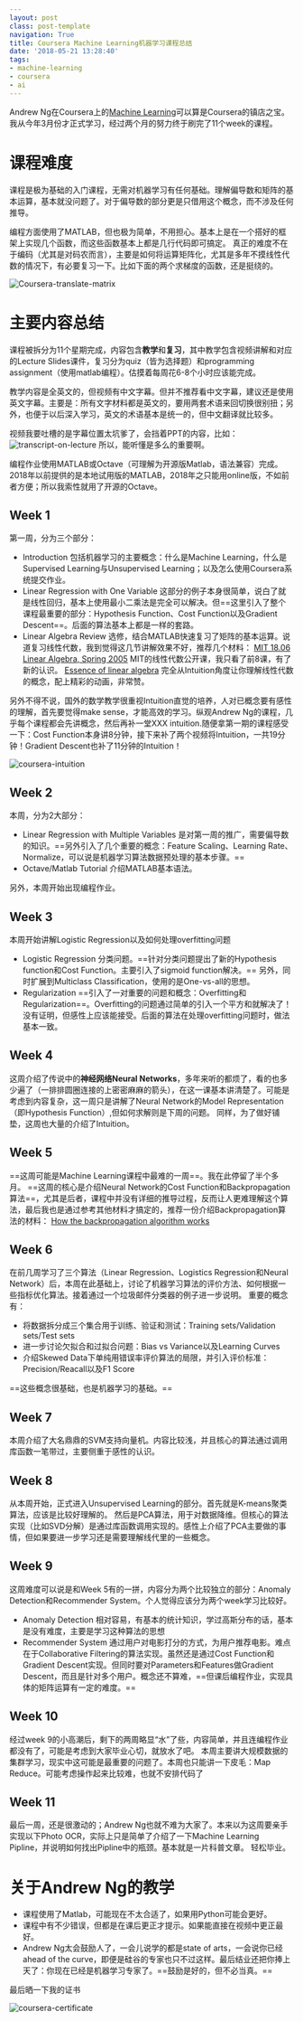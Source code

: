 ```yaml
---
layout: postclass: post-templatenavigation: True
title: Coursera Machine Learning机器学习课程总结
date: '2018-05-21 13:28:40'
tags:
- machine-learning
- coursera
- ai
---
```


Andrew Ng在Coursera上的[Machine Learning](https://www.coursera.org/learn/machine-learning)可以算是Coursera的镇店之宝。我从今年3月份才正式学习，经过两个月的努力终于刷完了11个week的课程。

# 课程难度
课程是极为基础的入门课程，无需对机器学习有任何基础。理解偏导数和矩阵的基本运算，基本就没问题了。对于偏导数的部分更是只借用这个概念，而不涉及任何推导。

编程方面使用了MATLAB，但也极为简单，不用担心。基本上是在一个搭好的框架上实现几个函数，而这些函数基本上都是几行代码即可搞定。
真正的难度不在于编码（尤其是对码农而言），主要是如何将运算矩阵化，尤其是多年不摸线性代数的情况下，有必要复习一下。比如下面的两个求梯度的函数，还是挺绕的。

![Coursera-translate-matrix](https://cdn.imshuai.com/images/2018/05/Coursera-translate-matrix.png)

# 主要内容总结

课程被拆分为11个星期完成，内容包含**教学**和**复习**，其中教学包含视频讲解和对应的Lecture Slides课件，复习分为quiz（皆为选择题）和programming assignment（使用matlab编程）。估摸着每周花6-8个小时应该能完成。

教学内容是全英文的，但视频有中文字幕。但并不推荐看中文字幕，建议还是使用英文字幕。主要是：所有文字材料都是英文的，要用两套术语来回切换很别扭；另外，也便于以后深入学习，英文的术语基本是统一的，但中文翻译就比较多。

视频我要吐槽的是字幕位置太坑爹了，会挡着PPT的内容，比如：
![transcript-on-lecture](https://cdn.imshuai.com/images/2018/05/transcript-on-lecture.png)
所以，能听懂是多么的重要啊。

编程作业使用MATLAB或Octave（可理解为开源版Matlab，语法兼容）完成。2018年以前提供的是本地试用版的MATLAB，2018年之只能用online版，不如前者方便；所以我索性就用了开源的Octave。

## Week 1
第一周，分为三个部分：
* Introduction
包括机器学习的主要概念：什么是Machine Learning，什么是Supervised Learning与Unsupervised Learning；以及怎么使用Coursera系统提交作业。
* Linear Regression with One Variable
这部分的例子本身很简单，说白了就是线性回归，基本上使用最小二乘法是完全可以解决。但==这里引入了整个课程最重要的部分：Hypothesis Function、Cost Function以及Gradient Descent==。后面的算法基本上都是一样的套路。
* Linear Algebra Review
选修，结合MATLAB快速复习了矩阵的基本运算。说道复习线性代数，我到觉得这几节讲解效果不好，推荐几个材料：
[MIT 18.06 Linear Algebra, Spring 2005](https://www.youtube.com/watch?v=ZK3O402wf1c&list=PLE7DDD91010BC51F8) MIT的线性代数公开课，我只看了前8课，有了新的认识。
[Essence of linear algebra](https://www.youtube.com/watch?v=kjBOesZCoqc&index=2&list=PLZHQObOWTQDPD3MizzM2xVFitgF8hE_ab&t=0s) 完全从Intuition角度让你理解线性代数的概念，配上精彩的动画，非常赞。

另外不得不说，国外的数学教学很重视Intuition直觉的培养，人对已概念要有感性的理解，首先要觉得make sense，才能高效的学习。纵观Andrew Ng的课程，几乎每个课程都会先讲概念，然后再补一堂XXX intuition.随便拿第一期的课程感受一下：Cost Function本身讲8分钟，接下来补了两个视频将Intuition，一共19分钟！Gradient Descent也补了11分钟的Intuition！

![coursera-intuition](https://cdn.imshuai.com/images/2018/05/coursera-intuition.png)

## Week 2
本周，分为2大部分：
* Linear Regression with Multiple Variables
是对第一周的推广，需要偏导数的知识。==另外引入了几个重要的概念：Feature Scaling、Learning Rate、Normalize，可以说是机器学习算法数据预处理的基本步骤。==
* Octave/Matlab Tutorial
介绍MATLAB基本语法。

另外，本周开始出现编程作业。

## Week 3
本周开始讲解Logistic Regression以及如何处理overfitting问题
* Logistic Regression
分类问题。==针对分类问题提出了新的Hypothesis function和Cost Function。主要引入了sigmoid function解决。==
另外，同时扩展到Multiclass Classification，使用的是One-vs-all的思想。
* Regularization
==引入了一对重要的问题和概念：Overfitting和Regularization==。Overfitting的问题通过简单的引入一个平方和就解决了！没有证明，但感性上应该能接受。后面的算法在处理overfitting问题时，做法基本一致。

## Week 4
这周介绍了传说中的**神经网络Neural Networks**，多年来听的都烦了，看的也多少遍了（一排排圆圈连接的上密密麻麻的箭头），在这一课基本讲清楚了。可能是考虑到内容复杂，这一周只是讲解了Neural Network的Model Representation（即Hypothesis Function）,但如何求解则是下周的问题。
同样，为了做好铺垫，这周也大量的介绍了Intuition。

## Week 5
==这周可能是Machine Learning课程中最难的一周==。我在此停留了半个多月。
==这周的核心是介绍Neural Network的Cost Function和Backpropagation算法==，尤其是后者，课程中并没有详细的推导过程，反而让人更难理解这个算法，最后我也是通过参考其他材料才搞定的，推荐一份介绍Backpropagation算法的材料：
[How the backpropagation algorithm works](http://http://neuralnetworksanddeeplearning.com/chap2.html)

## Week 6
在前几周学习了三个算法（Linear Regression、Logistics Regression和Neural Network）后，本周在此基础上，讨论了机器学习算法的评价方法、如何根据一些指标优化算法。接着通过一个垃圾邮件分类器的例子进一步说明。
重要的概念有：
* 将数据拆分成三个集合用于训练、验证和测试：Training sets/Validation sets/Test sets
* 进一步讨论欠拟合和过拟合问题：Bias vs Variance以及Learning Curves
* 介绍Skewed Data下单纯用错误率评价算法的局限，并引入评价标准：Precision/Reacall以及F1 Score

==这些概念很基础，也是机器学习的基础。==

## Week 7
本周介绍了大名鼎鼎的SVM支持向量机。内容比较浅，并且核心的算法通过调用库函数一笔带过，主要侧重于感性的认识。

## Week 8
从本周开始，正式进入Unsupervised Learning的部分。首先就是K-means聚类算法，应该是比较好理解的。
然后是PCA算法，用于对数据降维。但核心的算法实现（比如SVD分解）是通过库函数调用实现的。感性上介绍了PCA主要做的事情，但如果要进一步学习还是需要理解线代里的一些概念。

## Week 9
这周难度可以说是和Week 5有的一拼，内容分为两个比较独立的部分：Anomaly Detection和Recommender System。个人觉得应该分为两个week学习比较好。
* Anomaly Detection
相对容易，有基本的统计知识，学过高斯分布的话，基本是没有难度，主要是学习这种算法的思想
* Recommender System
通过用户对电影打分的方式，为用户推荐电影。难点在于Collaborative Filtering的算法实现。虽然还是通过Cost Function和Gradient Descent实现。但同时要对Parameters和Features做Gradient Descent，而且是针对多个用户。概念还不算难，==但课后编程作业，实现具体的矩阵运算有一定的难度。==

## Week 10
经过week 9的小高潮后，剩下的两周略显“水”了些，内容简单，并且连编程作业都没有了，可能是考虑到大家毕业心切，就放水了吧。
本周主要讲大规模数据的集群学习，现实中这可能是最重要的问题了。本周也只能讲一下皮毛：Map Reduce。可能考虑操作起来比较难，也就不安排代码了

## Week 11
最后一周，还是很激动的；Andrew Ng也就不难为大家了。本来以为这周要亲手实现以下Photo OCR，实际上只是简单了介绍了一下Machine Learning Pipline，并说明如何找出Pipline中的瓶颈。基本就是一片科普文章。
轻松毕业。

# 关于Andrew Ng的教学
* 课程使用了Matlab，可能现在不太合适了，如果用Python可能会更好。
* 课程中有不少错误，但都是在课后更正才提示。如果能直接在视频中更正最好。
* Andrew Ng太会鼓励人了，一会儿说学的都是state of arts，一会说你已经ahead of the curve，即便是硅谷的专家也只不过这样。最后结业还把你捧上天了：你现在已经是机器学习专家了。==鼓励是好的，但不必当真。==

最后晒一下我的证书

![coursera-certificate](https://cdn.imshuai.com/images/2018/05/coursera-certificate.jpeg)



